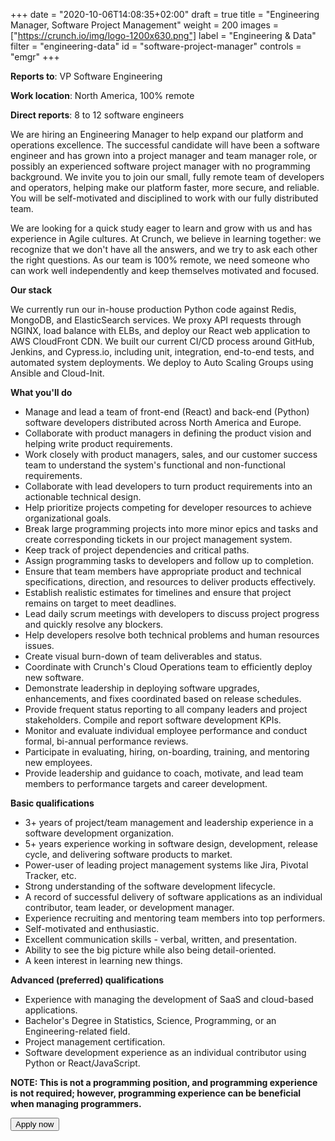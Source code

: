 +++
date = "2020-10-06T14:08:35+02:00"
draft = true
title = "Engineering Manager, Software Project Management"
weight = 200
images = ["https://crunch.io/img/logo-1200x630.png"]
label = "Engineering & Data"
filter = "engineering-data"
id = "software-project-manager"
controls = "emgr"
+++

**Reports to**: VP Software Engineering

**Work location**: North America, 100% remote

**Direct reports**: 8 to 12 software engineers

We are hiring an Engineering Manager to help expand our platform and operations excellence. The successful candidate will have been a software engineer and has grown into a project manager and team manager role, or possibly an experienced software project manager with no programming background. We invite you to join our small, fully remote team of developers and operators, helping make our platform faster, more secure, and reliable. You will be self-motivated and disciplined to work with our fully distributed team.

We are looking for a quick study eager to learn and grow with us and has experience in Agile cultures. At Crunch, we believe in learning together: we recognize that we don't have all the answers, and we try to ask each other the right questions. As our team is 100% remote, we need someone who can work well independently and keep themselves motivated and focused.

**Our stack**

We currently run our in-house production Python code against Redis, MongoDB, and ElasticSearch services. We proxy API requests through NGINX, load balance with ELBs, and deploy our React web application to AWS CloudFront CDN. We built our current CI/CD process around GitHub, Jenkins, and Cypress.io, including unit, integration, end-to-end tests, and automated system deployments. We deploy to Auto Scaling Groups using Ansible and Cloud-Init.

**What you'll do**

- Manage and lead a team of front-end (React) and back-end (Python) software developers distributed across North America and Europe.
- Collaborate with product managers in defining the product vision and helping write product requirements.
- Work closely with product managers, sales, and our customer success team to understand the system's functional and non-functional requirements.
- Collaborate with lead developers to turn product requirements into an actionable technical design.
- Help prioritize projects competing for developer resources to achieve organizational goals.
- Break large programming projects into more minor epics and tasks and create corresponding tickets in our project management system.
- Keep track of project dependencies and critical paths.
- Assign programming tasks to developers and follow up to completion.
- Ensure that team members have appropriate product and technical specifications, direction, and resources to deliver products effectively.
- Establish realistic estimates for timelines and ensure that project remains on target to meet deadlines.
- Lead daily scrum meetings with developers to discuss project progress and quickly resolve any blockers.
- Help developers resolve both technical problems and human resources issues.
- Create visual burn-down of team deliverables and status.
- Coordinate with Crunch's Cloud Operations team to efficiently deploy new software.
- Demonstrate leadership in deploying software upgrades, enhancements, and fixes coordinated based on release schedules.
- Provide frequent status reporting to all company leaders and project stakeholders. Compile and report software development KPIs.
- Monitor and evaluate individual employee performance and conduct formal, bi-annual performance reviews.
- Participate in evaluating, hiring, on-boarding, training, and mentoring new employees.
- Provide leadership and guidance to coach, motivate, and lead team members to performance targets and career development.

**Basic qualifications**

- 3+ years of project/team management and leadership experience in a software development organization.
- 5+ years experience working in software design, development, release cycle, and delivering software products to market.
- Power-user of leading project management systems like Jira, Pivotal Tracker, etc.
- Strong understanding of the software development lifecycle.
- A record of successful delivery of software applications as an individual contributor, team leader, or development manager.
- Experience recruiting and mentoring team members into top performers.
- Self-motivated and enthusiastic.
- Excellent communication skills - verbal, written, and presentation.
- Ability to see the big picture while also being detail-oriented.
- A keen interest in learning new things.

**Advanced (preferred) qualifications**

- Experience with managing the development of SaaS and cloud-based applications.
- Bachelor's Degree in Statistics, Science, Programming, or an Engineering-related field.
- Project management certification.
- Software development experience as an individual contributor using Python or React/JavaScript.

**NOTE: This is not a programming position, and programming experience is not required; however, programming experience can be beneficial when managing programmers.**

<button class="btn btn-success" onclick="location.href='https://smrtr.io/66ZYg';">Apply now</button>
